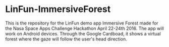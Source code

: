 # LinFun-ImmersiveForest

This is the repository for the LinFun demo app Immersive Forest made for the Nasa Space Apps Challenge Hackathon April 22-24th 2016.
The app will work on Android devices.
Through the Google Cardboad, it shows a virtual forest where the gaze will follow the user's head direction. 
